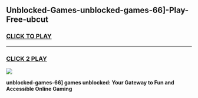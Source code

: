 
## Unblocked-Games-unblocked-games-66]-Play-Free-ubcut
<h3>
<a href="https://premium76.site?title=unblocked-games-66]&ref=18A1">CLICK TO PLAY</a></h3>
<hr>

<h3>
<a href="https://premium76.site?title=unblocked-games-66]&ref=18A1">CLICK 2 PLAY</a>
  
</h3>

<a href="https://premium76.site?title=unblocked-games-66]&ref=18A1"><img src="https://clearcache.store/games.png"></a>


**unblocked-games-66] games unblocked: Your Gateway to Fun and Accessible Online Gaming**
